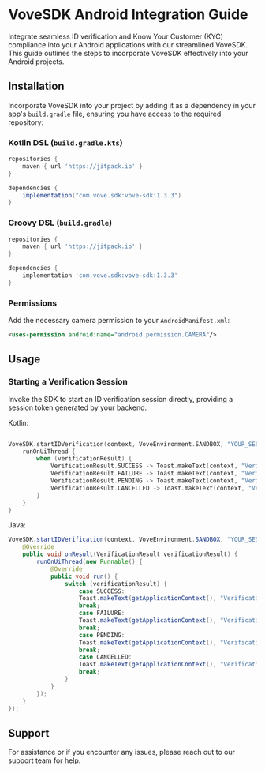 VoveSDK Android Integration Guide
=================================

Integrate seamless ID verification and Know Your Customer (KYC) compliance into your Android applications with our streamlined VoveSDK. This guide outlines the steps to incorporate VoveSDK effectively into your Android projects.

Installation
------------

Incorporate VoveSDK into your project by adding it as a dependency in your app's `build.gradle` file, ensuring you have access to the required repository:

### Kotlin DSL (`build.gradle.kts`)


```groovy
repositories {
    maven { url 'https://jitpack.io' }
}

dependencies {
    implementation("com.vove.sdk:vove-sdk:1.3.3")
}
```

### Groovy DSL (`build.gradle`)

```groovy
repositories {
    maven { url 'https://jitpack.io' }
}

dependencies {
    implementation 'com.vove.sdk:vove-sdk:1.3.3'
}
```

### Permissions

Add the necessary camera permission to your `AndroidManifest.xml`:

```xml
<uses-permission android:name="android.permission.CAMERA"/>
```
Usage
-----

### Starting a Verification Session

Invoke the SDK to start an ID verification session directly, providing a session token generated by your backend.

Kotlin:

```kotlin

VoveSDK.startIDVerification(context, VoveEnvironment.SANDBOX, "YOUR_SESSION_TOKEN") { verificationResult ->
    runOnUiThread {
        when (verificationResult) {
            VerificationResult.SUCCESS -> Toast.makeText(context, "Verification success", Toast.LENGTH_LONG).show()
            VerificationResult.FAILURE -> Toast.makeText(context, "Verification failed", Toast.LENGTH_LONG).show()
            VerificationResult.PENDING -> Toast.makeText(context, "Verification pending", Toast.LENGTH_LONG).show()
            VerificationResult.CANCELLED -> Toast.makeText(context, "Verification canceled", Toast.LENGTH_LONG).show()
        }
    }
}
```

Java:

```java
VoveSDK.startIDVerification(context, VoveEnvironment.SANDBOX, "YOUR_SESSION_TOKEN", new VerificationResultCallback() {
    @Override
    public void onResult(VerificationResult verificationResult) {
        runOnUiThread(new Runnable() {
            @Override
            public void run() {
                switch (verificationResult) {
                    case SUCCESS:
                    Toast.makeText(getApplicationContext(), "Verification success", Toast.LENGTH_LONG).show();
                    break;
                    case FAILURE:
                    Toast.makeText(getApplicationContext(), "Verification failed", Toast.LENGTH_LONG).show();
                    break;
                    case PENDING:
                    Toast.makeText(getApplicationContext(), "Verification pending", Toast.LENGTH_LONG).show();
                    break;
                    case CANCELLED:
                    Toast.makeText(getApplicationContext(), "Verification canceled", Toast.LENGTH_LONG).show();
                    break;
                }
            }
        });
    }
});
```

Support
-------

For assistance or if you encounter any issues, please reach out to our support team for help.
